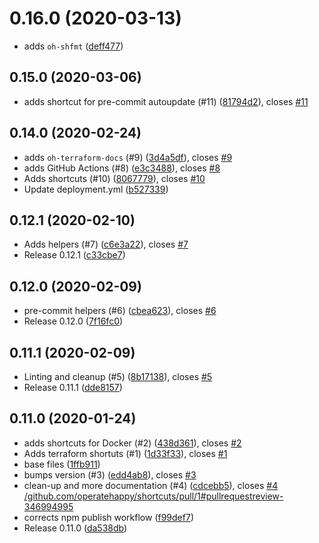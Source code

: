# 0.16.0 (2020-03-13)

* adds `oh-shfmt` ([deff477](https://github.com/operatehappy/node-shortcuts/commit/deff477))

## 0.15.0 (2020-03-06)

* adds shortcut for pre-commit autoupdate (#11) ([81794d2](https://github.com/operatehappy/node-shortcuts/commit/81794d2)), closes [#11](https://github.com/operatehappy/node-shortcuts/issues/11)

## 0.14.0 (2020-02-24)

* adds `oh-terraform-docs` (#9) ([3d4a5df](https://github.com/operatehappy/shortcuts/commit/3d4a5df)), closes [#9](https://github.com/operatehappy/shortcuts/issues/9)
* adds GitHub Actions (#8) ([e3c3488](https://github.com/operatehappy/shortcuts/commit/e3c3488)), closes [#8](https://github.com/operatehappy/shortcuts/issues/8)
* Adds shortcuts (#10) ([8067779](https://github.com/operatehappy/shortcuts/commit/8067779)), closes [#10](https://github.com/operatehappy/shortcuts/issues/10)
* Update deployment.yml ([b527339](https://github.com/operatehappy/shortcuts/commit/b527339))

## 0.12.1 (2020-02-10)

* Adds helpers (#7) ([c6e3a22](https://github.com/operatehappy/shortcuts/commit/c6e3a22)), closes [#7](https://github.com/operatehappy/shortcuts/issues/7)
* Release 0.12.1 ([c33cbe7](https://github.com/operatehappy/shortcuts/commit/c33cbe7))

## 0.12.0 (2020-02-09)

* pre-commit helpers (#6) ([cbea623](https://github.com/operatehappy/shortcuts/commit/cbea623)), closes [#6](https://github.com/operatehappy/shortcuts/issues/6)
* Release 0.12.0 ([7f16fc0](https://github.com/operatehappy/shortcuts/commit/7f16fc0))

## 0.11.1 (2020-02-09)

* Linting and cleanup (#5) ([8b17138](https://github.com/operatehappy/shortcuts/commit/8b17138)), closes [#5](https://github.com/operatehappy/shortcuts/issues/5)
* Release 0.11.1 ([dde8157](https://github.com/operatehappy/shortcuts/commit/dde8157))

## 0.11.0 (2020-01-24)

* adds shortcuts for Docker (#2) ([438d361](https://github.com/operatehappy/shortcuts/commit/438d361)), closes [#2](https://github.com/operatehappy/shortcuts/issues/2)
* Adds terraform shortuts (#1) ([1d33f33](https://github.com/operatehappy/shortcuts/commit/1d33f33)), closes [#1](https://github.com/operatehappy/shortcuts/issues/1)
* base files ([1ffb911](https://github.com/operatehappy/shortcuts/commit/1ffb911))
* bumps version (#3) ([edd4ab8](https://github.com/operatehappy/shortcuts/commit/edd4ab8)), closes [#3](https://github.com/operatehappy/shortcuts/issues/3)
* clean-up and more documentation (#4) ([cdcebb5](https://github.com/operatehappy/shortcuts/commit/cdcebb5)), closes [#4](https://github.com/operatehappy/shortcuts/issues/4) [/github.com/operatehappy/shortcuts/pull/1#pullrequestreview-346994995](https://github.com//github.com/operatehappy/shortcuts/pull/1/issues/pullrequestreview-346994995)
* corrects npm publish workflow ([f99def7](https://github.com/operatehappy/shortcuts/commit/f99def7))
* Release 0.11.0 ([da538db](https://github.com/operatehappy/shortcuts/commit/da538db))
